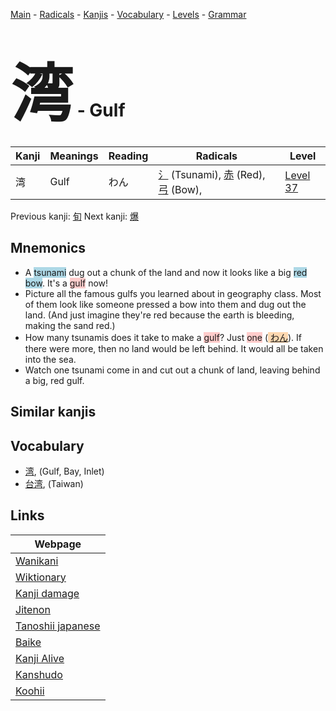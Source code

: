 <style> bigfont {font-size: 100px}</style>
[Main](../README.md) -
[Radicals](../radicals.md) -
[Kanjis](../kanjis.md) -
[Vocabulary](../vocabulary.md) -
[Levels](../levels.md) -
[Grammar](../grammar.md)
# <bigfont> 湾</bigfont> - Gulf 

| Kanji | Meanings | Reading | Radicals | Level |
| --- | --- | --- | --- | --- |
| 湾 | Gulf | わん | [氵](../radicals/氵.md) (Tsunami), [赤](../radicals/赤.md) (Red), [弓](../radicals/弓.md) (Bow),  | [Level 37](../levels/wk_level37.md) |

Previous kanji: [旬](旬.md) Next kanji: [爆](爆.md) 

## Mnemonics
 * A <span style="background-color:#ADD8E6"> tsunami</span> dug out a chunk of the land and now it looks like a big <span style="background-color:#ADD8E6"> red</span> <span style="background-color:#ADD8E6"> bow</span>. It's a <span style="background-color:#ffcccb"> gulf</span> now!
* Picture all the famous gulfs you learned about in geography class. Most of them look like someone pressed a bow into them and dug out the land. (And just imagine they're red because the earth is bleeding, making the sand red.)
* How many tsunamis does it take to make a <span style="background-color:#ffcccb"> gulf</span>? Just <span style="background-color:#ffcccb"> one</span> (<span style="background-color:#fed8b1"> [わん](https://jisho.org/search/わん)</span>). If there were more, then no land would be left behind. It would all be taken into the sea.
* Watch one tsunami come in and cut out a chunk of land, leaving behind a big, red gulf.


## Similar kanjis
 


## Vocabulary
 * [湾](../vocabulary/湾.md), (Gulf, Bay, Inlet)
* [台湾](../vocabulary/湾.md), (Taiwan)



## Links 

| Webpage |
| --- |
| [Wanikani          ](https://www.wanikani.com/kanji/湾) |
| [Wiktionary        ](https://en.wiktionary.org/wiki/湾) |
| [Kanji damage      ](http://www.kanjidamage.com/kanji/search?utf8=✓&q=湾) |
| [Jitenon           ](https://jitenon.com/kanji/湾) |
| [Tanoshii japanese ](https://www.tanoshiijapanese.com/dictionary/kanji.cfm?k=湾) |
| [Baike             ](https://baike.baidu.com/item/湾) |
| [Kanji Alive       ](https://app.kanjialive.com/湾) |
| [Kanshudo          ](https://www.kanshudo.com/searchmn?q=湾) |
| [Koohii            ](https://kanji.koohii.com/study/kanji/湾) |
